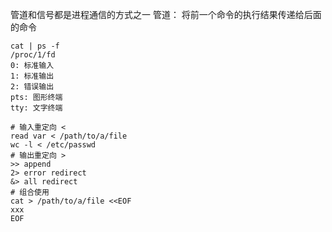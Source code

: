 管道和信号都是进程通信的方式之一
管道： 将前一个命令的执行结果传递给后面的命令

```shell
cat | ps -f
/proc/1/fd
0: 标准输入
1: 标准输出
2: 错误输出
pts: 图形终端
tty: 文字终端

# 输入重定向 <
read var < /path/to/a/file
wc -l < /etc/passwd
# 输出重定向 >
>> append
2> error redirect
&> all redirect
# 组合使用
cat > /path/to/a/file <<EOF
xxx
EOF
```